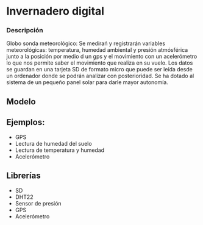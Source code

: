 # Invernadero digital


### Descripción

Globo sonda meteorológico: Se medirań y registrarán variables meteorológicas: temperatura, humedad ambiental y presión atmósférica junto a la posición por medio d un gps y el movimiento con un acelerómetro  lo que nos permite saber el movimiento que realiza en su vuelo. Los datos se guardan en una tarjeta SD de formato micro que puede ser leída desde un ordenador donde se podrán analizar con posterioridad. Se ha dotado al sistema de un pequeño panel solar para darle mayor autonomía.

## Modelo

## Ejemplos:

* GPS
* Lectura de humedad del suelo
* Lectura de temperatura y humedad
* Acelerómetro

## Librerías

* SD
* DHT22
* Sensor de presión
* GPS
* Acelerómetro


